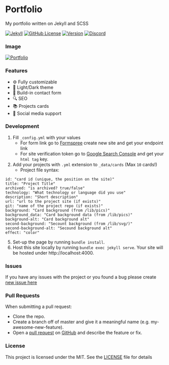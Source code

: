 # Portfolio
My portfolio written on Jekyll and SCSS

[![Jekyll](https://img.shields.io/github/workflow/status/igorkowalczyk/igorkowalczyk.github.io/jekyll-deploy?style=flat-square&logo=github&color=%2334D058)](https://sunilboopalan.github.io)
[![GitHub License](https://img.shields.io/github/license/igorkowalczyk/blog?color=%2334D058&logo=github&style=flat-square)](https://igorkowalczyk.github.io/license.txt)
[![Version](https://img.shields.io/github/v/release/igorkowalczyk/igorkowalczyk.github.io?color=%2334D058&logo=github&style=flat-square)](http)
[![Discord](https://img.shields.io/discord/666599184844980224?color=%2334D058&logo=discord&style=flat-square&logoColor=7289da)](http)

### Image
[![Portfolio](https://raw.githubusercontent.com/IgorKowalczyk/igorkowalczyk.github.io/master/lib/pics/readme/portfolio.png)](https://igorkowalczyk.github.io)

### Features
 - ⚙️ Fully customizable
 - 🌆 Light/Dark theme
 - 📝 Build-in contact form
 - 🔍 SEO
 - 📚 Projects cards
 - 💯 Social media support

### Development
1. Fill `_config.yml` with your values
    * For form link go to [Formspree](https://formspree.io) create new site and get your endpoint link
    * For site verification token go to [Google Search Console](https://search.google.com/search-console) and get your `html tag` key.
2. Add your projects with `.yml` extension to `_data/cards` (Max `10` cards!)
     * Project file syntax:
```
id: "card id (unique, the position on the site)"
title: "Project Title"
archived: "is archived? true/false"
technology: "What technology or language did you use"
description: "Short description"
url: "url to the project site (if exists)"
git: "name of the project repo (if exists)"
background: "Card background (from /lib/pics)"
background_data: "Card background data (from /lib/pics)"
background-alt: "Card background alt"
second-background: "Secount background (from /lib/svg/)"
second-background-alt: "Secound background alt"
effect: "color"
```
5. Set-up the page by running `bundle install`.
6. Host this site locally by running `bundle exec jekyll serve`. Your site will be hosted under http://localhost:4000.

### Issues
If you have any issues with the project or you found a bug please create [new issue here](https://github.com/SunilBoopalan/igorkowalczyk.github.io/issues)


### Pull Requests
When submitting a pull request:

- Clone the repo.
- Create a branch off of master and give it a meaningful name (e.g. my-awesome-new-feature).
- Open a [pull request](https://github.com/sunilboopalan/sunilboopalan.github.io/pulls) on [GitHub](https://github.com) and describe the feature or fix.

### License
This project is licensed under the MIT. See the [LICENSE](https://github.com/sunilboopalan/sunilboopalan.github.io/blob/master/license.md) file for details
